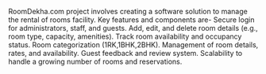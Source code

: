 RoomDekha.com project involves creating a software solution to manage the rental of rooms facility. Key features and components are-
Secure login for administrators, staff, and guests.
Add, edit, and delete room details (e.g., room type, capacity, amenities).
Track room availability and occupancy status.
Room categorization (1RK,1BHK,2BHK).
Management of room details, rates, and availability.
Guest feedback and review system.
Scalability to handle a growing number of rooms and reservations.
